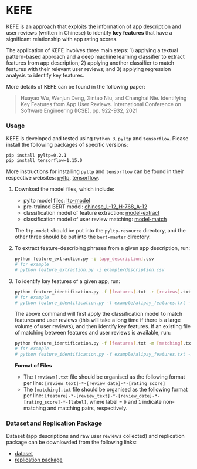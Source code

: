 # KEFE

KEFE is an approach that exploits the information of app description and user reviews (written in Chinese) to identify **key features** that have a significant relationship with app rating scores. 

The application of KEFE involves three main steps: 1) applying a textual pattern-based approach and a deep machine learning classifier to extract features from app description; 2) applying another classifier to match features with their relevant user reviews; and 3) applying regression analysis to identify key features. 

More details of KEFE can be found in the following paper:

> Huayao Wu, Wenjun Deng, Xintao Niu, and Changhai Nie. Identifying Key Features from App User Reviews. International Conference on Software Engineering (ICSE), pp. 922-932, 2021



### Usage

KEFE is developed and tested using `Python 3`, `pyltp` and `tensorflow`. Please install the following packages of specific versions:

```
pip install pyltp=0.2.1
pip install tensorflow=1.15.0
```

More instructions for installing  `pyltp` and `tensorflow` can be found in their respective websites: [pyltp](https://github.com/HIT-SCIR/pyltp), [tensorflow](https://github.com/tensorflow/tensorflow).



1. Download the model files, which include:

   * pyltp model files: [ltp-model](https://github.com/GIST-NJU/KEFE/releases/download/v1.0/ltp-model.zip)
   * pre-trained BERT model: [chinese_L-12_H-768_A-12](https://github.com/GIST-NJU/KEFE/releases/download/v1.0/chinese_L-12_H-768_A-12.zip)
   * classification model of feature extraction: [model-extract](https://github.com/GIST-NJU/KEFE/releases/download/v1.0/model-extract.zip)
   * classification model of user review matching: [model-match](https://github.com/GIST-NJU/KEFE/releases/download/v1.0/model-match.zip)

   The `ltp-model` should be put into the `pyltp-resource` directory, and the other three should be put into the `bert-master` directory.



2. To extract feature-describing phrases from a given app description, run:

   ```bash
   python feature_extraction.py -i [app_description].csv
   # for example
   # python feature_extraction.py -i example/description.csv
   ```

   

3. To identify key features of a given app, run:

   ```bash
   python feature_identification.py -f [features].txt -r [reviews].txt
   # for example
   # python feature_identification.py -f example/alipay_features.txt -r example/alipay_reviews.txt
   ```

   The above command will first apply the classification model to match features and user reviews (this will take a long time if there is a large volume of user reviews), and then identify key features. If an existing file of matching between features and user reviews is available, run:

   ```bash
   python feature_identification.py -f [features].txt -m [matching].txt
   # for example
   # python feature_identification.py -f example/alipay_features.txt -m example/alipay_matching.txt
   ```

   **Format of Files**

   * The `[reviews].txt` file should be organised as the following format per line: `[review_text]-*-[review_date]-*-[rating_score]`
   * The `[matching].txt` file should be organised as the following format per line: `[feature]-*-[review_text]-*-[review_date]-*-[rating_score]-*-[label]`, where label = `0` and `1` indicate non-matching and matching pairs, respectively.




### Dataset and Replication Package

Dataset (app descriptions and raw user reviews collected) and replication package can be downlowded from the following links:

* [dataset](https://github.com/GIST-NJU/KEFE/releases/download/v1.0/dataset.zip)  
* [replication package](https://github.com/GIST-NJU/KEFE/releases/download/v1.0/replication.zip)
